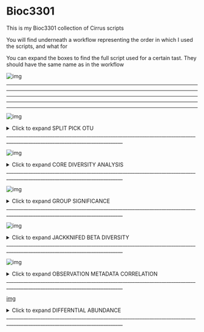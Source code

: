 # Bioc3301
This is my Bioc3301 collection of Cirrus scripts

You will find underneath a workflow representing the order in which I used the scripts, and what for

You can expand the boxes to find the full script used for a certain tast. They should have the same name as in the workflow

![img](https://i.imgur.com/Jux6VRG.png)


______________________________________________________________________________________________________________________________
______________________________________________________________________________________________________________________________
______________________________________________________________________________________________________________________________
______________________________________________________________________________________________________________________________
______________________________________________________________________________________________________________________________

![img](https://i.imgur.com/fvHkZg0.png)


<details>
  <summary>Click to expand SPLIT PICK OTU</summary>

# Split and Pick OTUS

#!/bin/bash --login

#PBS  -l walltime=01:00:00

#PBS -l select=1:ncpus=8

#PBS -N 2018_new_try_split_pick2

#PBS -A d411-training

cd $PBS_O_WORKDIR

module load miniconda/python2

#loading virtualenv

echo "loading virtualenv"

#NB qiime1 and not qiimel (number one not letter l)

source activate qiime1

#setting temporary directory

export TMPDIR=~/qiime_tmp

#splitting libraries

echo "splitting libraries"

time split_libraries_fastq.py --barcode_type 12 -i Read1.fastq.gz -b Index.fastq.gz -o slout -m map.tsv

#counting sequences

echo "Counting sequences"

time count_seqs.py -i slout/seqs.fna

#picking OTUs

echo "Picking OTUs with open reference"

time pick_closed_reference_otus.py -i slout/seqs.fna -o otus -a\
-O 16

source deactivate
</details>
______________________________________________________________________________________________________________________________


![img](https://i.imgur.com/a8BvZCR.png)

<details>
  <summary>Click to expand CORE DIVERSITY ANALYSIS </summary>

# core_diversity_analysis

#!/bin/bash --login

#PBS  -l walltime=01:00:00

#PBS -l select=1:ncpus=8

#PBS -N 2018_data_core_diversity

#PBS -A d411-training

cd $PBS_O_WORKDIR

module load miniconda/python2

#loading virtualenv

echo "loading virtualenv"

#NB qiime1 and not qiimel (number one not letter l)

source activate qiime1

#setting temporary directory

export TMPDIR=~/qiime_tmp

#core diverisity analysis

core_diversity_analyses.py -o cdout -i otus/otu_table.biom -m 2018_02_smb/map.tsv -t otus/97_otus.tree -e 18284 

source deactivate
</details>
______________________________________________________________________________________________________________________________
  

![img](https://i.imgur.com/ZXZikWw.png)

<details>
  <summary>Click to expand GROUP SIGNIFICANCE</summary>

# group_significance

#!/bin/bash --login

#PBS -l walltime=01:00:00

#PBS -l select=1:ncpus=4

#PBS -N 2018_compare

#PBS -A d411-training

cd $PBS_O_WORKDIR

module load miniconda/python2

#loading virtualenv

echo "loading virtualenv"

#NB qiime1 and not qiimel (number one not letter l)

source activate qiime1

#setting temporary directory

export TMPDIR=~/qiime_tmp

group_significance.py  -i /lustre/home/d411/zcbtaol/otus/otu_table.biom -m map.txt -c SamplePh -o groupsig.txt

source deactivate
</details>
______________________________________________________________________________________________________________________________


![img](https://i.imgur.com/O4ndbdA.png)

<details>
  <summary>Click to expand JACKKNIFED BETA DIVERSITY</summary>

# jackknifed_beta_diversity

#!/bin/bash --login

#PBS -l walltime=00:30:00

#PBS -l select=1:ncpus=16

#PBS -N _2017_cr_nojoin_no_golay_parallel

#PBS -A d411-training

cd $PBS_O_WORKDIR

module load miniconda/python2

#loading virtualenv

echo "loading virtualenv"

#NB qiime1 and not qiimel (number one not letter l)

source activate qiime1

#setting temporary directory

export TMPDIR=~/qiime_tmp

jackknifed_beta_diversity.py -i otus/otu_table.biom -m map.tsv -t otus/97_otus.tree -e 18284 -o jackout

source deactivate
</details>
______________________________________________________________________________________________________________________________


![img](https://i.imgur.com/mK1Xy7E.png)

<details>
  <summary>Click to expand OBSERVATION METADATA CORRELATION</summary>

# observation_metadata_correlation

#!/bin/bash --login

#PBS -l walltime=01:00:00

#PBS -l select=1:ncpus=4

#PBS -N 2018_compare2

#PBS -A d411-training

cd $PBS_O_WORKDIR

module load miniconda/python2

#loading virtualenv

echo "loading virtualenv"

#NB qiime1 and not qiimel (number one not letter l)

source activate qiime1

#setting temporary directory

export TMPDIR=~/qiime_tmp

observation_metadata_correlation.py -s pearson -i /lustre/home/d411/zcbtaol/otus/otu_table.biom -m map.txt -c SamplePh -o Pearonsmetadataout.txt

source deactivate
</details>
______________________________________________________________________________________________________________________________

[img](https://i.imgur.com/vpMknwF.png)

<details>
  <summary>Click to expand DIFFERNTIAL ABUNDANCE</summary>

# Differential Abundance

#!/bin/bash --login

#PBS -l walltime=01:00:00

#PBS -l select=1:ncpus=4

#PBS -N 2018_diffabund

#PBS -A d411-training

cd $PBS_O_WORKDIR

module load miniconda/python2

#loading virtualenv

echo "loading virtualenv"

#NB qiime1 and not qiimel (number one not letter l)

source activate qiime1

#setting temporary directory

export TMPDIR=~/qiime_tmp
differential_abundance.py -i otu_table.biom -o diff_otus.txt -m map.txt -c SamplePh
source deactivate

</details>
______________________________________________________________________________________________________________________________
